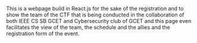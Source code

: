 This is a webpage build in React.js for the sake of the registration and to show the team of the CTF that is being conducted in the collaboration of both IEEE CS SB GCET and Cybersecurity club of GCET and this page even facilitates the view of the team, the schedule and the allies and the registration form of the event.
